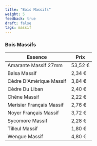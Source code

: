 ```yaml
---
title: "Bois Massifs"
weight: 5
feedback: true
draft: false
tags: massif
---
```


### Bois Massifs

| Essence                  | Prix    |
|--------------------------|---------|
| Amarante Massif 27mm     | 53,52 € |
| Balsa Massif             | 2,34 €  |
| Cèdre D'Amérique Massif  | 3,84 €  |
| Cèdre Du Liban           | 2,40 €  |
| Chêne Massif             | 2,22 €  |
| Merisier Français Massif | 2,76 €  |
| Noyer Français Massif    | 3,72 €  |
| Sycomore Massif          | 2,28 €  |
| Tilleul Massif           | 1,80 €  |
| Wengue Massif            | 4,80 €  |
